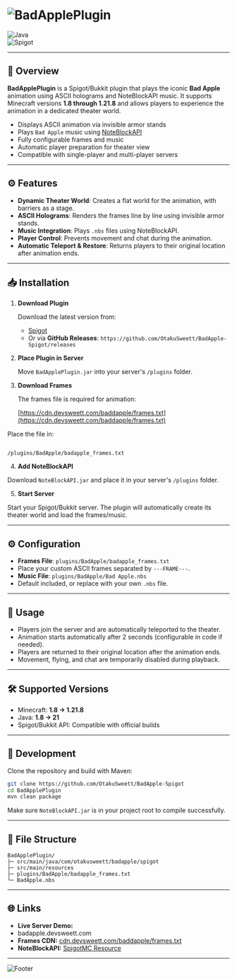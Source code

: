 
# ![BadApplePlugin](https://img.shields.io/badge/BadApplePlugin-v1.0.0-blue?style=for-the-badge)  

![Java](https://img.shields.io/badge/Java-1.8%20to%2021-green?style=flat-square)  
![Spigot](https://img.shields.io/badge/Spigot-1.8%20to%201.21.8-red?style=flat-square)  


---

## 📌 Overview
**BadApplePlugin** is a Spigot/Bukkit plugin that plays the iconic **Bad Apple** animation using ASCII holograms and NoteBlockAPI music. It supports Minecraft versions **1.8 through 1.21.8** and allows players to experience the animation in a dedicated theater world.

- Displays ASCII animation via invisible armor stands
- Plays `Bad Apple` music using [NoteBlockAPI](https://www.spigotmc.org/resources/noteblockapi.19287/)
- Fully configurable frames and music
- Automatic player preparation for theater view
- Compatible with single-player and multi-player servers

---

## ⚙️ Features

- **Dynamic Theater World**: Creates a flat world for the animation, with barriers as a stage.  
- **ASCII Holograms**: Renders the frames line by line using invisible armor stands.  
- **Music Integration**: Plays `.nbs` files using NoteBlockAPI.  
- **Player Control**: Prevents movement and chat during the animation.  
- **Automatic Teleport & Restore**: Returns players to their original location after animation ends.  

---

## 📥 Installation

1. **Download Plugin**

   Download the latest version from:
   - [Spigot](https://www.spigotmc.org/resources/badapple-%E2%80%93-ascii-animation-music-plugin-for-minecraft.128284/)
   - Or via **GitHub Releases**: `https://github.com/OtakuSweett/BadApple-Spigot/releases`  

2. **Place Plugin in Server**

   Move `BadApplePlugin.jar` into your server's `/plugins` folder.

3. **Download Frames**

   The frames file is required for animation:

    [https://cdn.devsweett.com/baddapple/frames.txt](https://cdn.devsweett.com/baddapple/frames.txt)



Place the file in:

```

/plugins/BadApple/badapple_frames.txt

````

4. **Add NoteBlockAPI**

Download `NoteBlockAPI.jar` and place it in your server's `/plugins` folder.  

5. **Start Server**

Start your Spigot/Bukkit server. The plugin will automatically create its theater world and load the frames/music.

---

## ⚙️ Configuration

- **Frames File**: `plugins/BadApple/badapple_frames.txt`  
- Place your custom ASCII frames separated by `---FRAME---`.
- **Music File**: `plugins/BadApple/Bad Apple.nbs`  
- Default included, or replace with your own `.nbs` file.  

---

## 🚀 Usage

- Players join the server and are automatically teleported to the theater.  
- Animation starts automatically after 2 seconds (configurable in code if needed).  
- Players are returned to their original location after the animation ends.  
- Movement, flying, and chat are temporarily disabled during playback.

---

## 🛠️ Supported Versions

- Minecraft: **1.8 → 1.21.8**  
- Java: **1.8 → 21**  
- Spigot/Bukkit API: Compatible with official builds  

---

## 🔧 Development

Clone the repository and build with Maven:

```bash
git clone https://github.com/OtakuSweett/BadApple-Spigot
cd BadApplePlugin
mvn clean package
````

Make sure `NoteBlockAPI.jar` is in your project root to compile successfully.

---

## 📂 File Structure

```
BadApplePlugin/
├─ src/main/java/com/otakusweett/badapple/spigot
├─ src/main/resources
├─ plugins/BadApple/badapple_frames.txt
└─ BadApple.nbs
```


---

## 🌐 Links

* **Live Server Demo:** 
* badapple.devsweett.com
* **Frames CDN:** [cdn.devsweett.com/baddapple/frames.txt](https://cdn.devsweett.com/baddapple/frames.txt)
* **NoteBlockAPI:** [SpigotMC Resource](https://www.spigotmc.org/resources/noteblockapi.2155/)

---

![Footer](https://img.shields.io/badge/BadApple-Enjoy%20the%20Animation-ff69b4?style=for-the-badge)


